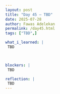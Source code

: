 ```yaml
---
layout: post
title: "Day 45 – TBD"
date: 2025-07-28
author: Fawas Adelekan
permalink: /day45.html
tags: ["TBD",]

what_i_learned: |
 TBD

 

blockers: |
 TBD

reflection: |
 TBD
---
```

